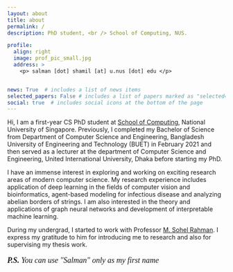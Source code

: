 ```yaml
---
layout: about
title: about
permalink: /
description: PhD student, <br /> School of Computing, NUS.

profile:
  align: right
  image: prof_pic_small.jpg
  address: >
    <p> salman [dot] shamil [at] u.nus [dot] edu </p>


news: True  # includes a list of news items
selected_papers: False # includes a list of papers marked as "selected={true}"
social: true  # includes social icons at the bottom of the page
---
```


Hi, I am a first-year CS PhD student at <a href="https://www.comp.nus.edu.sg/">School of Computing</a>, National University of Singapore. Previously, I completed my Bachelor of Science from Department of Computer Science and Engineering, Bangladesh University of Engineering and Technology (BUET) in February 2021 and then served as a lecturer at the department of Computer Science and Engineering, United International University, Dhaka before starting my PhD.

I have an immense interest in exploring and working on exciting research areas of modern computer science. My research experience includes application of deep learning in the fields of computer vision and bioinformatics, agent-based modeling for infectious disease and analyzing abelian borders of strings. I am also interested in the theory and applications of graph neural networks and development of interpretable machine learning.

During my undergrad, I started to work with Professor <a href="http://msrahman.buet.ac.bd/">M. Sohel Rahman</a>. I express my gratitude to him for introducing me to research and also for supervising my thesis work.

<p style="font-size:18px; font-family:'Libre Baskerville'"><i><b>P.S. </b>You can use "Salman" only as my first name</i></p>